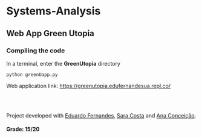 # Systems-Analysis

## Web App Green Utopia

### Compiling the code

In a terminal, enter the **GreenUtopia** directory 
```
python greenUapp.py
```

Web application link: https://greenutopia.edufernandesua.repl.co/

<br>
<br>

Project developed with [Eduardo Fernandes](https://github.com/EduardoFernandesUA), [Sara Costa](https://github.com/saracarolina80) and [Ana Conceição](https://github.com/AnaConceicao26).

#### Grade: 15/20
